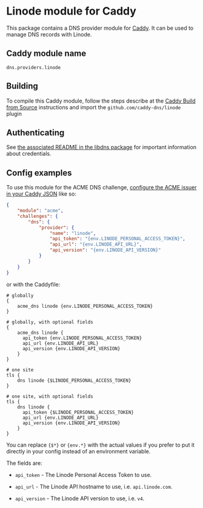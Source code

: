 Linode module for Caddy
=======================

This package contains a DNS provider module for [Caddy](https://github.com/caddyserver/caddy). It can be used to manage DNS records with Linode.

## Caddy module name

```
dns.providers.linode
```

## Building

To compile this Caddy module, follow the steps describe at the [Caddy Build from Source](https://github.com/caddyserver/caddy#build-from-source) instructions and import the `github.com/caddy-dns/linode` plugin

## Authenticating

See [the associated README in the libdns package](https://github.com/libdns/linode) for important information about credentials.

## Config examples

To use this module for the ACME DNS challenge, [configure the ACME issuer in your Caddy JSON](https://caddyserver.com/docs/json/apps/tls/automation/policies/issuer/acme/) like so:

```json
{
	"module": "acme",
	"challenges": {
		"dns": {
			"provider": {
				"name": "linode",
				"api_token": "{env.LINODE_PERSONAL_ACCESS_TOKEN}",
				"api_url": "{env.LINODE_API_URL}",
				"api_version": "{env.LINODE_API_VERSION}"
			}
		}
	}
}
```

or with the Caddyfile:

```
# globally
{
	acme_dns linode {env.LINODE_PERSONAL_ACCESS_TOKEN}
}

# globally, with optional fields
{
	acme_dns linode {
	  api_token {env.LINODE_PERSONAL_ACCESS_TOKEN}
	  api_url {env.LINODE_API_URL}
	  api_version {env.LINODE_API_VERSION}
	}
}
```

```
# one site
tls {
	dns linode {$LINODE_PERSONAL_ACCESS_TOKEN}
}

# one site, with optional fields
tls {
	dns linode {
	  api_token {$LINODE_PERSONAL_ACCESS_TOKEN}
	  api_url {env.LINODE_API_URL}
	  api_version {env.LINODE_API_VERSION}
	}
}
```

You can replace `{$*}` or `{env.*}` with the actual values if you prefer to put it directly in your config instead of an environment variable.

The fields are:

- `api_token` - The Linode Personal Access Token to use.

- `api_url` - The Linode API hostname to use, i.e. `api.linode.com`.

- `api_version` - The Linode API version to use, i.e. `v4`.
